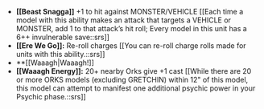 - **[[Beast Snagga]]** +1 to hit against MONSTER/VEHICLE [[Each time a model with this ability makes an attack that targets a VEHICLE or MONSTER, add 1 to that attack’s hit roll; Every model in this unit has a 6++ invulnerable save::srs]]
- **[[Ere We Go]]:** Re-roll charges [[You can re-roll charge rolls made for units with this ability.::srs]]
- **[[Waaagh\|Waaagh!]]
- **[[Waaagh Energy]]:** 20+ nearby Orks give +1 cast [[While there are 20 or more ORKS models (excluding GRETCHIN) within 12" of this model, this model can attempt to manifest one additional psychic power in your Psychic phase.::srs]]
